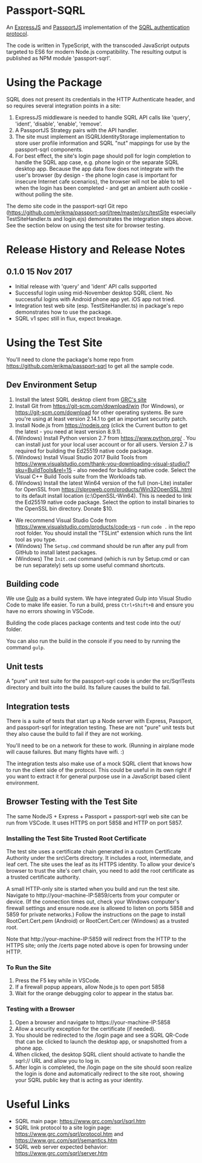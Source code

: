# Passport-SQRL
An [ExpressJS](http://expressjs.com/) and [PassportJS](https://github.com/jaredhanson/passport) implementation of the [SQRL authentication protocol](https://www.grc.com/sqrl/sqrl.htm).

The code is written in TypeScript, with the transcoded JavaScript outputs targeted to ES6 for modern Node.js compatibility. The resulting output is published as NPM module 'passport-sqrl'.

# Using the Package
SQRL does not present its credentials in the HTTP Authenticate header, and so requires several integration points in a site:

1. ExpressJS middleware is needed to handle SQRL API calls like 'query', 'ident', 'disable', 'enable', 'remove'.
1. A PassportJS Strategy pairs with the API handler.
1. The site must implement an ISQRLIdentityStorage implementation to store user profile information and SQRL "nut" mappings for use by the passport-sqrl components.
1. For best effect, the site's login page should poll for login completion to handle the SQRL app case, e.g. phone login or the separate SQRL desktop app. Because the app data flow does not integrate with the user's browser (by design - the phone login case is important for insecure Internet cafe scenarios), the browser will not be able to tell when the login has been completed - and get an ambient auth cookie - without polling the site.

The demo site code in the passport-sqrl Git repo (https://github.com/erikma/passport-sqrl/tree/master/src/testSite especially TestSiteHandler.ts and login.ejs) demonstrates the integration steps above. See the section below on using the test site for browser testing.

# Release History and Release Notes

## 0.1.0 15 Nov 2017
* Initial release with 'query' and 'ident' API calls supported
* Successful login using mid-November desktop SQRL client. No successful logins with Android phone app yet. iOS app not tried.
* Integration test web site (esp. TestSiteHandler.ts) in package's repo demonstrates how to use the package.
* SQRL v1 spec still in flux, expect breakage.

# Using the Test Site
You'll need to clone the package's home repo from https://github.com/erikma/passport-sqrl to get all the sample code.

## Dev Environment Setup

1. Install the latest SQRL desktop client from [GRC's site](https://www.grc.com/dev/sqrl.exe)
1. Install Git from https://git-scm.com/download/win (for Windows), or https://git-scm.com/download for other operating systems. Be sure you're using at least version 2.14.1 to get an important security patch.
1. Install Node.js from https://nodejs.org (click the Current button to get the latest - you need at least version 8.9.1).
1. (Windows) Install Python version 2.7 from https://www.python.org/ . You can install just for your local user account or for all users. Version 2.7 is required for building the Ed25519 native code package.
1. (Windows) Install Visual Studio 2017 Build Tools from https://www.visualstudio.com/thank-you-downloading-visual-studio/?sku=BuildTools&rel=15 - also needed for building native code. Select the Visual C++ Build Tools suite from the Workloads tab.
1. (Windows) Install the latest Win64 version of the full (non-Lite) installer for OpenSSL from https://slproweb.com/products/Win32OpenSSL.html to its default install location (c:\OpenSSL-Win64). This is needed to link the Ed25519 native code package. Select the option to install binaries to the OpenSSL bin directory. Donate $10.

* We recommend Visual Studio Code from https://www.visualstudio.com/products/code-vs - run `code .` in the repo root folder. You should install the "TSLint" extension which runs the lint tool as you type.
* (Windows) The `Setup.cmd` command should be run after any pull from GitHub to install latest packages.
* (Windows) The `Init.cmd` command (which is run by Setup.cmd or can be run separately) sets up some useful command shortcuts.

## Building code
We use [Gulp](https://gulpjs.org/) as a build system. We have integrated Gulp into Visual Studio Code to make life easier. To run a build, press `Ctrl+Shift+B` and ensure you have no errors showing in VSCode.

Building the code places package contents and test code into the out/ folder.

You can also run the build in the console if you need to by running the command `gulp`.

## Unit tests
A "pure" unit test suite for the passport-sqrl code is under the src/SqrlTests directory and built into the build. Its failure causes the build to fail.

## Integration tests
There is a suite of tests that start up a Node server with Express, Passport, and passport-sqrl for integration testing. These are not "pure" unit tests but they also cause the build to fail if they are not working.

You'll need to be on a network for these to work. (Running in airplane mode will cause failures. But many flights have wifi. :)

The integration tests also make use of a mock SQRL client that knows how to run the client side of the protocol. This could be useful in its own right if you want to extract it for general purpose use in a JavaScript based client environment.

## Browser Testing with the Test Site
The same NodeJS + Express + Passport + passport-sqrl web site can be run from VSCode. It uses HTTPS on port 5858 and HTTP on port 5857.

### Installing the Test Site Trusted Root Certificate
The test site uses a certificate chain generated in a custom Certificate Authority under the src\Certs directory. It includes a root, intermediate, and leaf cert. The site uses the leaf as its HTTPS identity. To allow your device's browser to trust the site's cert chain, you need to add the root certificate as a trusted certificate authority.

A small HTTP-only site is started when you build and run the test site. Navigate to http://your-machine-IP:5859/certs from your computer or device. (If the connection times out, check your Windows computer's firewall settings and ensure node.exe is allowed to listen on ports 5858 and 5859 for private networks.) Follow the instructions on the page to install RootCert.Cert.pem (Android) or RootCert.Cert.cer (Windows) as a trusted root.

Note that http://your-machine-IP:5859 will redirect from the HTTP to the HTTPS site; only the /certs page noted above is open for browsing under HTTP.

### To Run the Site

1. Press the F5 key while in VSCode.
1. If a firewall popup appears, allow Node.js to open port 5858
1. Wait for the orange debugging color to appear in the status bar.

### Testing with a Browser

1. Open a browser and navigate to https://your-machine-IP:5858
1. Allow a security exception for the certificate (if needed).
1. You should be redirected to the /login page and see a SQRL QR-Code that can be clicked to launch the desktop app, or snapshotted from a phone app.
1. When clicked, the desktop SQRL client should activate to handle the sqrl:// URL and allow you to log in.
1. After login is completed, the /login page on the site should soon realize the login is done and automatically redirect to the site root, showing your SQRL public key that is acting as your identity.

# Useful Links

* SQRL main page: https://www.grc.com/sqrl/sqrl.htm
* SQRL link protocol to a site login page: https://www.grc.com/sqrl/protocol.htm and https://www.grc.com/sqrl/semantics.htm
* SQRL web server expected behavior: https://www.grc.com/sqrl/server.htm
